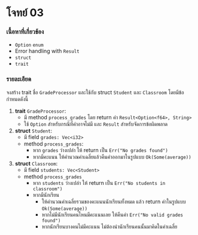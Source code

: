 # โจทย์ 03
### เนื้อหาที่เกี่ยวข้อง
- `Option` `enum`
- Error handling with `Result`
- `struct`
- `trait`
### รายละเอียด
 จงสร้าง trait ชื่อ `GradeProcessor` และใช้กับ struct `Student` และ `Classroom` โดยมีข้อกำหนดดังนี้

1. **trait** `GradeProcessor`:
    - มี method `process_grades` โดย return ค่า `Result<Option<f64>, String>`
    - ใช้ `Option` สำหรับกรณีที่ค่าอาจไม่มี และ `Result` สำหรับจัดการข้อผิดพลาด
2. **struct** `Student`:
    - มี field `grades: Vec<i32>`
    - method `process_grades`:
        - หาก `grades` ว่างเปล่า ให้ return เป็น `Err("No grades found")`
        - หากมีคะแนน ให้คำนวณค่าเฉลี่ยแล้วคืนค่าออกมาในรูปแบบ `Ok(Some(average))` 
3. **struct** `Classroom`:
    - มี field `students: Vec<Student>`
    - method `process_grades`
        - หาก `students` ว่างเปล่า ให้ return เป็น `Err("No students in classroom")`
        - หากมีนักเรียน
            - ให้คำนวณค่าเฉลี่ยรวมของคะแนนนักเรียนทั้งหมด แล้ว return ค่าในรูปแบบ `Ok(Some(average))`
            - หากไม่มีนักเรียนคนไหนมีคะแนนเลย ให้คืนค่า `Err("No valid grades found")`
            - หากนักเรียนบางคนไม่มีคะแนน ไม่ต้องนำนักเรียนคนนั้นมาคิดในค่าเฉลี่ย